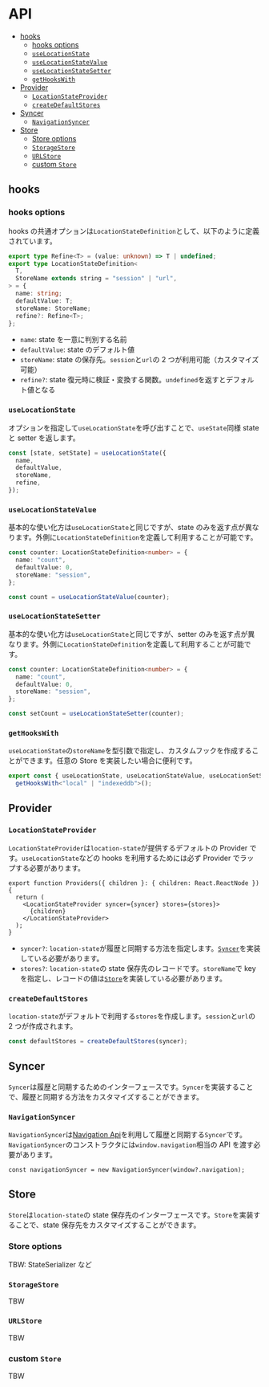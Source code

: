 # API

- [hooks](#hooks)
  - [hooks options](#hooks-options)
  - [`useLocationState`](#uselocationstate)
  - [`useLocationStateValue`](#uselocationstatevalue)
  - [`useLocationStateSetter`](#uselocationstatesetter)
  - [`getHooksWith`](#gethookswith)
- [Provider](#provider)
  - [`LocationStateProvider`](#locationstateprovider)
  - [`createDefaultStores`](#createdefaultstores)
- [Syncer](#syncer)
  - [`NavigationSyncer`](#navigationsyncer)
- [Store](#store)
  - [Store options](#store-options)
  - [`StorageStore`](#storagestore)
  - [`URLStore`](#urlstore)
  - [custom `Store`](#custom-store)

## hooks

### hooks options

hooks の共通オプションは`LocationStateDefinition`として、以下のように定義されています。

```ts
export type Refine<T> = (value: unknown) => T | undefined;
export type LocationStateDefinition<
  T,
  StoreName extends string = "session" | "url",
> = {
  name: string;
  defaultValue: T;
  storeName: StoreName;
  refine?: Refine<T>;
};
```

- `name`: state を一意に判別する名前
- `defaultValue`: state のデフォルト値
- `storeName`: state の保存先。`session`と`url`の 2 つが利用可能（カスタマイズ可能）
- `refine?`: state 復元時に検証・変換する関数。`undefined`を返すとデフォルト値となる

### `useLocationState`

オプションを指定して`useLocationState`を呼び出すことで、`useState`同様 state と setter を返します。

```ts
const [state, setState] = useLocationState({
  name,
  defaultValue,
  storeName,
  refine,
});
```

### `useLocationStateValue`

基本的な使い化方は`useLocationState`と同じですが、state のみを返す点が異なります。外側に`LocationStateDefinition`を定義して利用することが可能です。

```ts
const counter: LocationStateDefinition<number> = {
  name: "count",
  defaultValue: 0,
  storeName: "session",
};

const count = useLocationStateValue(counter);
```

### `useLocationStateSetter`

基本的な使い化方は`useLocationState`と同じですが、setter のみを返す点が異なります。外側に`LocationStateDefinition`を定義して利用することが可能です。

```ts
const counter: LocationStateDefinition<number> = {
  name: "count",
  defaultValue: 0,
  storeName: "session",
};

const setCount = useLocationStateSetter(counter);
```

### `getHooksWith`

`useLocationState`の`storeName`を型引数で指定し、カスタムフックを作成することができます。任意の Store を実装したい場合に便利です。

```ts
export const { useLocationState, useLocationStateValue, useLocationSetState } =
  getHooksWith<"local" | "indexeddb">();
```

## Provider

### `LocationStateProvider`

`LocationStateProvider`は`location-state`が提供するデフォルトの Provider です。`useLocationState`などの hooks を利用するためには必ず Provider でラップする必要があります。

```tsx
export function Providers({ children }: { children: React.ReactNode }) {
  return (
    <LocationStateProvider syncer={syncer} stores={stores}>
      {children}
    </LocationStateProvider>
  );
}
```

- `syncer?`: `location-state`が履歴と同期する方法を指定します。[`Syncer`](../src/types.ts)を実装している必要があります。
- `stores?`: `location-state`の state 保存先のレコードです。`storeName`で key を指定し、レコードの値は[`Store`](../src/stores/types.ts)を実装している必要があります。

### `createDefaultStores`

`location-state`がデフォルトで利用する`stores`を作成します。`session`と`url`の 2 つが作成されます。

```ts
const defaultStores = createDefaultStores(syncer);
```

## Syncer

`Syncer`は履歴と同期するためのインターフェースです。`Syncer`を実装することで、履歴と同期する方法をカスタマイズすることができます。

### `NavigationSyncer`

`NavigationSyncer`は[Navigation Api](https://github.com/WICG/navigation-api)を利用して履歴と同期する`Syncer`です。`NavigationSyncer`のコンストラクタには`window.navigation`相当の API を渡す必要があります。

```tsx
const navigationSyncer = new NavigationSyncer(window?.navigation);
```

## Store

`Store`は`location-state`の state 保存先のインターフェースです。`Store`を実装することで、state 保存先をカスタマイズすることができます。

### Store options

TBW: StateSerializer など

### `StorageStore`

TBW

### `URLStore`

TBW

### custom `Store`

TBW

